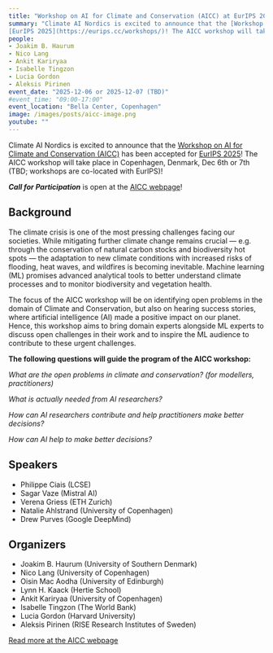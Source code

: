 ```yaml
---
title: "Workshop on AI for Climate and Conservation (AICC) at EurIPS 2025"
summary: "Climate AI Nordics is excited to announce that the [Workshop on AI for Climate and Conservation (AICC)](https://sites.google.com/g.harvard.edu/aicceurips) has been accepted for
[EurIPS 2025](https://eurips.cc/workshops/)! The AICC workshop will take place in Copenhagen, Denmark, Dec 6th or 7th (TBD; workshops are co-located with EurIPS)!"
people:
- Joakim B. Haurum
- Nico Lang
- Ankit Kariryaa
- Isabelle Tingzon
- Lucia Gordon
- Aleksis Pirinen
event_date: "2025-12-06 or 2025-12-07 (TBD)"
#event_time: "09:00-17:00"
event_location: "Bella Center, Copenhagen"
image: /images/posts/aicc-image.png
youtube: ""
---
```


Climate AI Nordics is excited to announce that the [Workshop on AI for Climate and Conservation (AICC)](https://sites.google.com/g.harvard.edu/aicceurips) has been accepted for
[EurIPS 2025](https://eurips.cc/workshops/)! The AICC workshop will take place in Copenhagen, Denmark, Dec 6th or 7th (TBD; workshops are co-located with EurIPS)!

_**Call for Participation**_ is open at the [AICC webpage](https://sites.google.com/g.harvard.edu/aicceurips)!

## Background

The climate crisis is one of the most pressing challenges facing our societies. While mitigating further climate change remains crucial — e.g. through the conservation of natural carbon stocks
and biodiversity hot spots — the adaptation to new climate conditions with increased risks of flooding, heat waves, and wildfires is becoming inevitable. Machine learning (ML) promises advanced
analytical tools to better understand climate processes and to monitor biodiversity and vegetation health. 

The focus of the AICC workshop will be on identifying open problems in the domain of Climate and Conservation, but also on hearing success stories, where artificial intelligence (AI) made
a positive impact on our planet. Hence, this workshop aims to bring domain experts alongside ML experts to discuss open challenges in their work and to inspire the ML audience to contribute
to these urgent challenges.

**The following questions will guide the program of the AICC workshop:**

_What are the open problems in climate and conservation? (for modellers, practitioners)_

_What is actually needed from AI researchers?_

_How can AI researchers contribute and help practitioners make better decisions?_

_How can AI help to make better decisions?_

## Speakers ##
* Philippe Ciais (LCSE)
* Sagar Vaze (Mistral AI)
* Verena Griess (ETH Zurich)
* Natalie Ahlstrand (University of Copenhagen)
* Drew Purves (Google DeepMind)

## Organizers
* Joakim B. Haurum (University of Southern Denmark)
* Nico Lang (University of Copenhagen)
* Oisin Mac Aodha (University of Edinburgh)
* Lynn H. Kaack (Hertie School)
* Ankit Kariryaa (University of Copenhagen)
* Isabelle Tingzon (The World Bank)
* Lucia Gordon (Harvard University)
* Aleksis Pirinen (RISE Research Institutes of Sweden)

[Read more at the AICC webpage](https://sites.google.com/g.harvard.edu/aicceurips)
